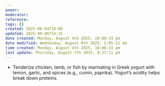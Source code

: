 ```yaml
---
power: 
moderator: 
reference: 
tags: []
created: 2025-08-04T18:00
updated: 2025-08-06T14:15
date created: Monday, August 4th 2025, 10:00:33 pm
date modified: Wednesday, August 6th 2025, 2:05:21 am
time created: Monday, August 4th 2025, 10:00:33 pm
last update: Thursday, August 7th 2025, 9:27:11 pm
---
```

- Tenderize chicken, lamb, or fish by marinating in Greek yogurt with lemon, garlic, and spices (e.g., cumin, paprika). Yogurt’s acidity helps break down proteins.